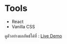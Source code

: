 # Tools
- React
- Vanilla CSS

ดูตัวอย่างผลลัพธ์ได้ที่ : [Live Demo]

[Live Demo]:https://weather-website-api-js.netlify.app/
